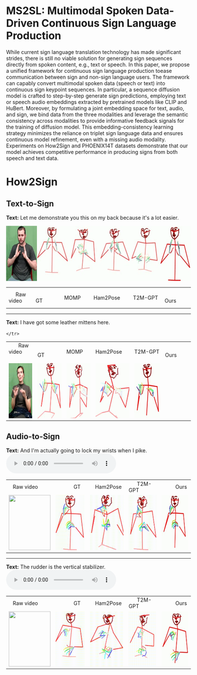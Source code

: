 # MS2SL: Multimodal Spoken Data-Driven Continuous Sign Language Production
While current sign language translation technology has made significant strides, there is still no viable solution for generating sign sequences directly from spoken content, e.g., text or speech. 
In this paper, we propose a unified framework for continuous sign language production toease communication between sign and non-sign language users. The framework can capably convert multimodal 
spoken data (speech or text) into continuous sign keypoint sequences. In particular, a sequence diffusion model is crafted to step-by-step generate sign predictions, employing text or speech audio 
embeddings extracted by pretrained models like CLIP and HuBert. Moreover, by formulating a joint embedding space for text, audio, and sign, we bind data from the three modalities and leverage the 
semantic consistency across modalities to provide informative feedback signals for the training of diffusion model. This embedding-consistency learning strategy minimizes the reliance on triplet 
sign language data and ensures continuous model refinement, even with a missing audio modality. Experiments on How2Sign and PHOENIX14T datasets demonstrate that our model achieves competitive 
performance in producing signs from both speech and text data.

# How2Sign
## Text-to-Sign
**Text:** Let me demonstrate you this on my back because it's a lot easier.

<table style="width: 100%; margin-left: auto; margin-right: auto;">
    <tr>
    	<td> &nbsp;&nbsp;&nbsp; &nbsp;Raw video  &nbsp;&nbsp;&nbsp; &nbsp;</td>
    	<td> &nbsp;&nbsp;&nbsp;&nbsp;&nbsp;&nbsp;&nbsp;&nbsp;&nbsp;&nbsp;&nbsp;&nbsp; GT  &nbsp;&nbsp;&nbsp; &nbsp;&nbsp;&nbsp;&nbsp;&nbsp;</td>
	<td> &nbsp;&nbsp;&nbsp;&nbsp;&nbsp;&nbsp;&nbsp;&nbsp;&nbsp;&nbsp; MOMP &nbsp;&nbsp;&nbsp;&nbsp;&nbsp;&nbsp;</td>
	<td> &nbsp;&nbsp;&nbsp; &nbsp;&nbsp;&nbsp;&nbsp;&nbsp;&nbsp; Ham2Pose &nbsp;&nbsp;&nbsp;&nbsp;&nbsp;&nbsp;</td>
	<td> &nbsp;&nbsp;&nbsp;&nbsp;&nbsp; &nbsp;&nbsp;&nbsp;&nbsp;&nbsp;&nbsp; T2M-GPT &nbsp;&nbsp;&nbsp;&nbsp;&nbsp;&nbsp;</td>
	<td> &nbsp;&nbsp;&nbsp;&nbsp;&nbsp;&nbsp;&nbsp;&nbsp;&nbsp;&nbsp;&nbsp;&nbsp; Ours &nbsp;&nbsp;&nbsp;&nbsp;&nbsp;&nbsp;</td>
    </tr>
    <tr>
    	<img src="samples/g0iPSnQt6w_14-1-rgb_front/-g0iPSnQt6w_14-1-rgb_front.webp" width="984" height="150" alt="WebP Image">
	<!--
	<td><img src="samples/g0iPSnQt6w_14-1-rgb_front/g0iPSnQt6w_14-1-rgb_front.gif" width="114" height="150"></td>
    	<td><img src="samples/g0iPSnQt6w_14-1-rgb_front/gt--g0iPSnQt6w_14-1-rgb_front.gif" width="114" height="150"></td>
    	<td><img src="samples/g0iPSnQt6w_14-1-rgb_front/ham2pose--g0iPSnQt6w_14-1-rgb_front_slow.gif" width="114" height="150"></td>
	<td><img src="samples/g0iPSnQt6w_14-1-rgb_front/t2m-gpt--g0iPSnQt6w_14-1-rgb_front_slow.gif" width="114" height="150"></td>
	<td><img src="samples/g0iPSnQt6w_14-1-rgb_front/ms2sl--g0iPSnQt6w_14-1-rgb_front_slow.gif" width="114" height="150"></td>
	 -->
    </tr>
	   
</table>

-------------------------------------------------------------------------------------------------------------------------------------------------------------------------------------------------------------

**Text:** I have got some leather mittens here.

<table style="width: 100%; margin-left: auto; margin-right: auto;">
    <tr>
    	<td> &nbsp;&nbsp;&nbsp; &nbsp;&nbsp;&nbsp;Raw video  &nbsp;&nbsp;&nbsp; &nbsp;&nbsp;&nbsp;</td>
    	<td> &nbsp;&nbsp;&nbsp;&nbsp;&nbsp;&nbsp;&nbsp;&nbsp;&nbsp;&nbsp;&nbsp;&nbsp; GT  &nbsp;&nbsp;&nbsp; &nbsp;&nbsp;&nbsp;&nbsp;&nbsp;</td>
	<td> &nbsp;&nbsp;&nbsp;&nbsp;&nbsp;&nbsp;&nbsp;&nbsp;&nbsp;&nbsp; MOMP &nbsp;&nbsp;&nbsp;&nbsp;&nbsp;&nbsp;</td>
	<td> &nbsp;&nbsp;&nbsp; &nbsp;&nbsp;&nbsp;&nbsp;&nbsp;&nbsp; Ham2Pose &nbsp;&nbsp;&nbsp;&nbsp;&nbsp;&nbsp;</td>
	<td> &nbsp;&nbsp;&nbsp;&nbsp;&nbsp; &nbsp;&nbsp;&nbsp;&nbsp;&nbsp;&nbsp; T2M-GPT &nbsp;&nbsp;&nbsp;&nbsp;&nbsp;&nbsp;</td>
	<td> &nbsp;&nbsp;&nbsp;&nbsp;&nbsp;&nbsp;&nbsp;&nbsp;&nbsp;&nbsp;&nbsp;&nbsp; Ours &nbsp;&nbsp;&nbsp;&nbsp;&nbsp;&nbsp;</td>
    </tr>
    <tr>
    	<td><img src="samples/fzOH00UZg84_2-8-rgb_front/fzOH00UZg84_2-8-rgb_front.gif" width="114" height="150"></td>
    	<td><img src="samples/fzOH00UZg84_2-8-rgb_front/gt-fzOH00UZg84_2-8-rgb_front.gif" width="114" height="150"></td>
    	<td><img src="samples/fzOH00UZg84_2-8-rgb_front/ham2pose-fzOH00UZg84_2-8-rgb_front_slow.gif" width="114" height="150"></td>
	<td><img src="samples/fzOH00UZg84_2-8-rgb_front/t2m-gpt-fzOH00UZg84_2-8-rgb_front_slow.gif" width="114" height="150"></td>
	<td><img src="samples/fzOH00UZg84_2-8-rgb_front/ms2sl-fzOH00UZg84_2-8-rgb_front_slow.gif" width="114" height="150"></td>

    </tr>
</table>


## Audio-to-Sign

**Text:** And I'm actually going to lock my wrists when I pike.
<audio src="./samples/-g0iPSnQt6w_12-1-rgb_front/-g0iPSnQt6w_12-1-rgb_front.mp3" controls style="width: 300px;" type="audio/mpeg"></audio>
<table style="width: 100%; margin-left: auto; margin-right: auto;">
    <tr>
    	<td> &nbsp;&nbsp;&nbsp;Raw video </td>
    	<td> &nbsp;&nbsp;&nbsp;&nbsp;&nbsp;&nbsp;&nbsp;&nbsp;&nbsp;&nbsp;&nbsp;&nbsp; GT </td>
	<td> &nbsp;&nbsp;&nbsp; Ham2Pose </td>
	<td> &nbsp;&nbsp;&nbsp;&nbsp;&nbsp; T2M-GPT </td>
	<td> &nbsp;&nbsp;&nbsp;&nbsp;&nbsp;&nbsp;&nbsp;&nbsp;&nbsp; Ours </td>
    </tr>
    <tr>
    	<td><img src="samples/-g0iPSnQt6w_12-1-rgb_front/-g0iPSnQt6w_12-1-rgb_front.gif" width="114" height="150"></td>
    	<td><img src="samples/-g0iPSnQt6w_12-1-rgb_front/gt--g0iPSnQt6w_12-1-rgb_front.gif" width="114" height="150"></td>
    	<td><img src="samples/-g0iPSnQt6w_12-1-rgb_front/ham2pose--g0iPSnQt6w_12-1-rgb_front_slow.gif" width="114" height="150"></td>
	<td><img src="samples/-g0iPSnQt6w_12-1-rgb_front/t2m-gpt--g0iPSnQt6w_12-1-rgb_front_slow.gif" width="114" height="150"></td>
	<td><img src="samples/-g0iPSnQt6w_12-1-rgb_front/ms2sl--g0iPSnQt6w_12-1-rgb_front_slow.gif" width="114" height="150"></td>
    </tr>
</table>


-------------------------------------------------------------------------------------------------------------------------------------------------------------------------------------------------------------

**Text:** The rudder is the vertical stabilizer.
<audio src="./samples/-fZc293MpJk_6-1-rgb_front/-fZc293MpJk_6-1-rgb_front.mp3" controls style="width: 300px;" type="audio/mpeg"></audio>

<table style="width: 100%; margin-left: auto; margin-right: auto;">
    <tr>
    	<td> &nbsp;&nbsp;&nbsp;Raw video </td>
    	<td> &nbsp;&nbsp;&nbsp;&nbsp;&nbsp;&nbsp;&nbsp;&nbsp;&nbsp;&nbsp;&nbsp;&nbsp; GT </td>
	<td> &nbsp;&nbsp;&nbsp; Ham2Pose </td>
	<td> &nbsp;&nbsp;&nbsp;&nbsp;&nbsp; T2M-GPT </td>
	<td> &nbsp;&nbsp;&nbsp;&nbsp;&nbsp;&nbsp;&nbsp;&nbsp;&nbsp; Ours </td>
    </tr>
    <tr>
    	<td><img src="samples/-fZc293MpJk_6-1-rgb_front/-fZc293MpJk_6-1-rgb_front.gif" width="114" height="150"></td>
    	<td><img src="samples/-fZc293MpJk_6-1-rgb_front/gt--fZc293MpJk_6-1-rgb_front.gif" width="114" height="150"></td>
    	<td><img src="samples/-fZc293MpJk_6-1-rgb_front/ham2pose--fZc293MpJk_6-1-rgb_front_slow.gif" width="114" height="150"></td>
	<td><img src="samples/-fZc293MpJk_6-1-rgb_front/t2m-gpt--fZc293MpJk_6-1-rgb_front_slow.gif" width="114" height="150"></td>
	<td><img src="samples/-fZc293MpJk_6-1-rgb_front/ms2sl--fZc293MpJk_6-1-rgb_front_slow.gif" width="114" height="150"></td>
    </tr>
</table>
